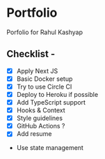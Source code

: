 # Portfolio

Porfolio for Rahul Kashyap

## Checklist -

* [x] Apply Next JS
* [x] Basic Docker setup
* [x] Try to use Circle CI
* [x] Deploy to Heroku if possible
* [x] Add TypeScript support 
* [x] Hooks & Context
* [x] Style guidelines
* [x] GitHub Actions ?
* [x] Add resume
* Use state management
